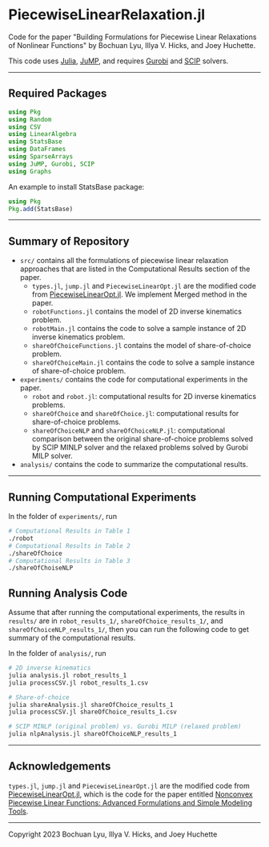# PiecewiseLinearRelaxation.jl

Code for the paper "Building Formulations for Piecewise Linear Relaxations of Nonlinear Functions" by Bochuan Lyu, Illya V. Hicks, and Joey Huchette.

This code uses [Julia](https://julialang.org/), [JuMP](https://jump.dev/), and requires [Gurobi](https://www.gurobi.com/) and [SCIP](https://scipopt.org/) solvers.

***

## Required Packages

```julia
using Pkg
using Random
using CSV
using LinearAlgebra
using StatsBase
using DataFrames
using SparseArrays
using JuMP, Gurobi, SCIP
using Graphs
```

An example to install StatsBase package:

```julia
using Pkg
Pkg.add(StatsBase)
```

***

## Summary of Repository
- `src/` contains all the formulations of piecewise linear relaxation approaches that are listed in the Computational Results section of the paper.
  - `types.jl`, `jump.jl` and `PiecewiseLinearOpt.jl` are the modified code from [PiecewiseLinearOpt.jl](https://github.com/joehuchette/PiecewiseLinearOpt.jl). We implement Merged method in the paper.
  - `robotFunctions.jl` contains the model of 2D inverse kinematics problem.
  - `robotMain.jl` contains the code to solve a sample instance of 2D inverse kinematics problem.
  - `shareOfChoiceFunctions.jl` contains the model of share-of-choice problem.
  - `shareOfChoiceMain.jl` contains the code to solve a sample instance of share-of-choice problem.
- `experiments/` contains the code for computational experiments in the paper.
  - `robot` and `robot.jl`: computational results for 2D inverse kinematics problems.
  - `shareOfChoice` and `shareOfChoice.jl`: computational results for share-of-choice problems.
  - `shareOfChoiceNLP` and `shareOfChoiceNLP.jl`: computational comparison between the original share-of-choice problems solved by SCIP MINLP solver and the relaxed problems solved by Gurobi MILP solver.
- `analysis/` contains the code to summarize the computational results.

***

## Running Computational Experiments

In the folder of `experiments/`, run

```bash
# Computational Results in Table 1
./robot
# Computational Results in Table 2
./shareOfChoice
# Computational Results in Table 3
./shareOfChoiseNLP
```

## Running Analysis Code

Assume that after running the computational experiments, the results in `results/` are in `robot_results_1/`, `shareOfChoice_results_1/`, and `shareOfChoiceNLP_results_1/`, then you can run the following code to get summary of the computational results.

In the folder of `analysis/`, run

```bash
# 2D inverse kinematics
julia analysis.jl robot_results_1
julia processCSV.jl robot_results_1.csv

# Share-of-choice
julia shareAnalysis.jl shareOfChoice_results_1
julia processCSV.jl shareOfChoice_results_1.csv

# SCIP MINLP (original problem) vs. Gurobi MILP (relaxed problem)
julia nlpAnalysis.jl shareOfChoiceNLP_results_1
```

***

## Acknowledgements

`types.jl`, `jump.jl` and `PiecewiseLinearOpt.jl` are the modified code from [PiecewiseLinearOpt.jl](https://github.com/joehuchette/PiecewiseLinearOpt.jl), which is the code for the paper entitled [Nonconvex Piecewise Linear Functions: Advanced Formulations and Simple Modeling Tools](https://pubsonline.informs.org/doi/abs/10.1287/opre.2019.1973).

***
Copyright 2023 Bochuan Lyu, Illya V. Hicks, and Joey Huchette
